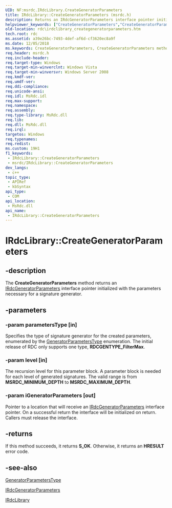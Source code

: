 ```yaml
---
UID: NF:msrdc.IRdcLibrary.CreateGeneratorParameters
title: IRdcLibrary::CreateGeneratorParameters (msrdc.h)
description: Returns an IRdcGeneratorParameters interface pointer initialized with the parameters necessary for a signature generator.
helpviewer_keywords: ["CreateGeneratorParameters","CreateGeneratorParameters method [Remote Differential Compression]","CreateGeneratorParameters method [Remote Differential Compression]","IRdcLibrary interface","IRdcLibrary interface [Remote Differential Compression]","CreateGeneratorParameters method","IRdcLibrary.CreateGeneratorParameters","IRdcLibrary::CreateGeneratorParameters","fs.irdclibrary_creategeneratorparameters","msrdc/IRdcLibrary::CreateGeneratorParameters","rdc.irdclibrary_creategeneratorparameters"]
old-location: rdc\irdclibrary_creategeneratorparameters.htm
tech.root: rdc
ms.assetid: a39e26bc-7493-4def-af6d-cf3620ec8a9f
ms.date: 12/05/2018
ms.keywords: CreateGeneratorParameters, CreateGeneratorParameters method [Remote Differential Compression], CreateGeneratorParameters method [Remote Differential Compression],IRdcLibrary interface, IRdcLibrary interface [Remote Differential Compression],CreateGeneratorParameters method, IRdcLibrary.CreateGeneratorParameters, IRdcLibrary::CreateGeneratorParameters, fs.irdclibrary_creategeneratorparameters, msrdc/IRdcLibrary::CreateGeneratorParameters, rdc.irdclibrary_creategeneratorparameters
req.header: msrdc.h
req.include-header: 
req.target-type: Windows
req.target-min-winverclnt: Windows Vista
req.target-min-winversvr: Windows Server 2008
req.kmdf-ver: 
req.umdf-ver: 
req.ddi-compliance: 
req.unicode-ansi: 
req.idl: MsRdc.idl
req.max-support: 
req.namespace: 
req.assembly: 
req.type-library: MsRdc.dll
req.lib: 
req.dll: MsRdc.dll
req.irql: 
targetos: Windows
req.typenames: 
req.redist: 
ms.custom: 19H1
f1_keywords:
 - IRdcLibrary::CreateGeneratorParameters
 - msrdc/IRdcLibrary::CreateGeneratorParameters
dev_langs:
 - c++
topic_type:
 - APIRef
 - kbSyntax
api_type:
 - COM
api_location:
 - MsRdc.dll
api_name:
 - IRdcLibrary::CreateGeneratorParameters
---
```


# IRdcLibrary::CreateGeneratorParameters


## -description

The 
    <b>CreateGeneratorParameters</b> method 
    returns an <a href="/previous-versions/windows/desktop/api/msrdc/nn-msrdc-irdcgeneratorparameters">IRdcGeneratorParameters</a> 
  interface pointer initialized with the  parameters necessary for a signature generator.

## -parameters

### -param parametersType [in]

Specifies the type of signature generator for the created parameters, enumerated by the 
    <a href="/windows/win32/api/msrdc/ne-msrdc-generatorparameterstype">GeneratorParametersType</a> enumeration. The initial 
  release of RDC only supports one type, <b>RDCGENTYPE_FilterMax</b>.

### -param level [in]

The recursion level for this parameter block. A parameter block is needed for each level of generated 
    signatures. The valid range is from <b>MSRDC_MINIMUM_DEPTH</b> to 
  <b>MSRDC_MAXIMUM_DEPTH</b>.

### -param iGeneratorParameters [out]

Pointer to a location that will receive an 
    <a href="/previous-versions/windows/desktop/api/msrdc/nn-msrdc-irdcgeneratorparameters">IRdcGeneratorParameters</a> interface pointer. On a 
  successful return the interface will be initialized on return. Callers must release the interface.

## -returns

If this method succeeds, it returns <b xmlns:loc="http://microsoft.com/wdcml/l10n">S_OK</b>. Otherwise, it returns an <b xmlns:loc="http://microsoft.com/wdcml/l10n">HRESULT</b> error code.

## -see-also

<a href="/windows/win32/api/msrdc/ne-msrdc-generatorparameterstype">GeneratorParametersType</a>



<a href="/previous-versions/windows/desktop/api/msrdc/nn-msrdc-irdcgeneratorparameters">IRdcGeneratorParameters</a>



<a href="/previous-versions/windows/desktop/api/msrdc/nn-msrdc-irdclibrary">IRdcLibrary</a>

